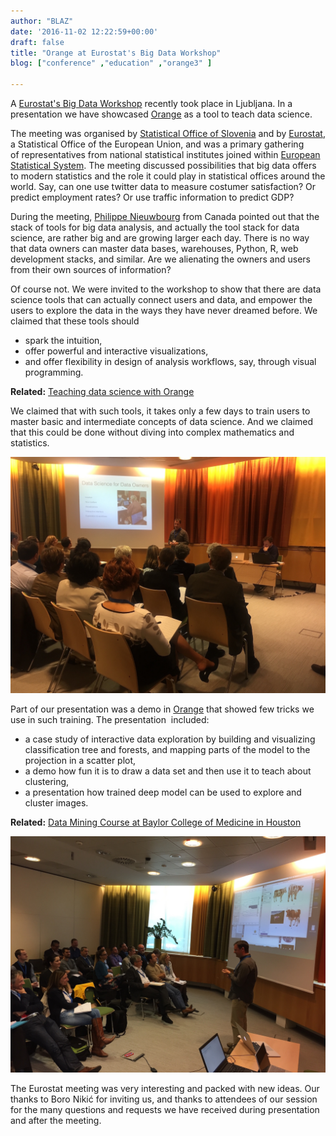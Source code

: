 ```yaml
---
author: "BLAZ"
date: '2016-11-02 12:22:59+00:00'
draft: false
title: "Orange at Eurostat's Big Data Workshop"
blog: ["conference" ,"education" ,"orange3" ]

---
```


A [Eurostat's Big Data Workshop](http://ec.europa.eu/eurostat/cros/content/programme-ess-big-data-workshop-2016_en) recently took place in Ljubljana. In a presentation we have showcased [Orange](http://orange.biolab.si) as a tool to teach data science.

The meeting was organised by [Statistical Office of Slovenia](http://www.stat.si/StatWeb/en/home) and by [Eurostat](http://ec.europa.eu/eurostat), a Statistical Office of the European Union, and was a primary gathering of representatives from national statistical institutes joined within [European Statistical System](http://ec.europa.eu/eurostat/web/ess). The meeting discussed possibilities that big data offers to modern statistics and the role it could play in statistical offices around the world. Say, can one use twitter data to measure costumer satisfaction? Or predict employment rates? Or use traffic information to predict GDP?

During the meeting, [Philippe Nieuwbourg](https://www.nieuwbourg.com/english/#professional-experience) from Canada pointed out that the stack of tools for big data analysis, and actually the tool stack for data science, are rather big and are growing larger each day. There is no way that data owners can master data bases, warehouses, Python, R, web development stacks, and similar. Are we alienating the owners and users from their own sources of information?

Of course not. We were invited to the workshop to show that there are data science tools that can actually connect users and data, and empower the users to explore the data in the ways they have never dreamed before. We claimed that these tools should

  * spark the intuition,
  * offer powerful and interactive visualizations,
  * and offer flexibility in design of analysis workflows, say, through visual programming.



**Related:** [Teaching data science with Orange](/features/education-in-data-science/)


We claimed that with such tools, it takes only a few days to train users to master basic and intermediate concepts of data science. And we claimed that this could be done without diving into complex mathematics and statistics.

![](ess-big-data-for-owners.jpg)

Part of our presentation was a demo in [Orange](http://orange.biolab.si) that showed few tricks we use in such training. The presentation  included:

* a case study of interactive data exploration by building and visualizing classification tree and forests, and mapping parts of the model to the projection in a scatter plot,
* a demo how fun it is to draw a data set and then use it to teach about clustering,
* a presentation how trained deep model can be used to explore and cluster images.



**Related:** [Data Mining Course at Baylor College of Medicine in Houston](/blog/2016/09/15/data-mining-in-houston-2/)


![](ess-big-data-cow.jpg)

The Eurostat meeting was very interesting and packed with new ideas. Our thanks to Boro Nikić for inviting us, and thanks to attendees of our session for the many questions and requests we have received during presentation and after the meeting.
